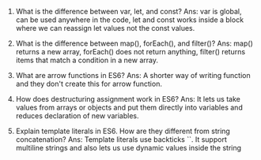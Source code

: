 1. What is the difference between var, let, and const?
Ans: var is global, can be used anywhere in the code, let and const works inside a block where we can reassign let values not the const values.

2. What is the difference between map(), forEach(), and filter()?
Ans: map() returns a new array, forEach() does not return anything, filter() returns items that match a condition in a new array.

3. What are arrow functions in ES6?
Ans: A shorter way of writing function and they don't create this for arrow function.

4. How does destructuring assignment work in ES6?
Ans: It lets us take values from arrays or objects and put them directly into variables and reduces declaration of new variables.

5. Explain template literals in ES6. How are they different from string concatenation?
Ans: Template literals use backticks ``. It support multiline strings and also lets us use dynamic values inside the string